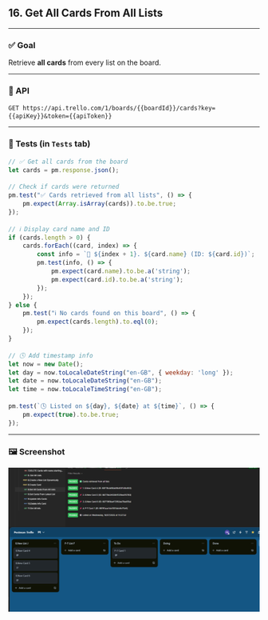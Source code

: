 ## 16. Get All Cards From All Lists

---

### ✅ Goal
Retrieve **all cards** from every list on the board.

---

### 🔗 API
```
GET https://api.trello.com/1/boards/{{boardId}}/cards?key={{apiKey}}&token={{apiToken}}
```

---

### 🧠 Tests (in `Tests` tab)
```javascript
// ✅ Get all cards from the board
let cards = pm.response.json();

// Check if cards were returned
pm.test("✅ Cards retrieved from all lists", () => {
    pm.expect(Array.isArray(cards)).to.be.true;
});

// ℹ️ Display card name and ID
if (cards.length > 0) {
    cards.forEach((card, index) => {
        const info = `📌 ${index + 1}. ${card.name} (ID: ${card.id})`;
        pm.test(info, () => {
            pm.expect(card.name).to.be.a('string');
            pm.expect(card.id).to.be.a('string');
        });
    });
} else {
    pm.test("ℹ️ No cards found on this board", () => {
        pm.expect(cards.length).to.eql(0);
    });
}

// 🕓 Add timestamp info
let now = new Date();
let day = now.toLocaleDateString("en-GB", { weekday: 'long' });
let date = now.toLocaleDateString("en-GB");
let time = now.toLocaleTimeString("en-GB");

pm.test(`🕓 Listed on ${day}, ${date} at ${time}`, () => {
    pm.expect(true).to.be.true;
});
```

---

### 🖼️ Screenshot

![GetAllCardsFromAllLists](../printscreen/GetAllCardsFromAllLists.png)